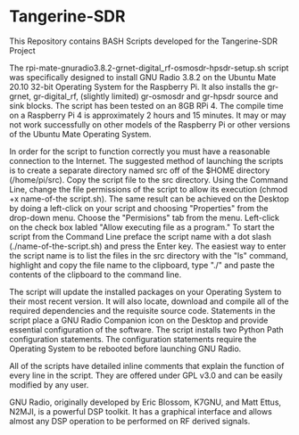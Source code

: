 # Tangerine-SDR



This Repository contains BASH Scripts developed for the Tangerine-SDR Project

The rpi-mate-gnuradio3.8.2-grnet-digital_rf-osmosdr-hpsdr-setup.sh script was specifically designed to install GNU Radio 3.8.2 on the Ubuntu Mate 20.10 32-bit Operating System for the Raspberry Pi.  It also installs the gr-grnet, gr-digital_rf, (slightly limited) gr-osmosdr and gr-hpsdr source and sink blocks. The script has been tested on an 8GB RPi 4. The compile time on a Raspberry Pi 4 is approximately 2 hours and 15 minutes. It may or may not work successfully on other models of the Raspberry Pi or other versions of the Ubuntu Mate Operating System. 

In order for the script to function correctly you must have a reasonable connection to the Internet. The suggested method of launching the scripts is to create a separate directory named src off of the $HOME directory (/home/pi/src). Copy the script file to the src directory. Using the Command Line, change the file permissions of the script to allow its execution (chmod +x name-of-the script.sh). The same result can be achieved on the Desktop by doing a left-click on your script and choosing "Properties" from the drop-down menu. Choose the  "Permisions" tab from the menu. Left-click on the check box labled "Allow executing file as a program." To start the script from the Command Line preface the script name with a dot slash (./name-of-the-script.sh) and press the Enter key. The easiest way to enter the script name is to list the files in the src directory with the "ls" command, highlight and copy the file name to the clipboard, type "./" and paste the contents of the clipboard to the command line.

The script will update the installed packages on your Operating System to their most recent version. It will also locate, download and compile all of the required dependencies and the requisite source code. Statements in the script place a GNU Radio Companion icon on the Desktop and provide essential configuration of the software. The script installs two Python Path configuration statements. The configuration statements require the Operating System to be rebooted before launching GNU Radio.

All of the scripts have detailed inline comments that explain the function of every line in the script. They are offered under GPL v3.0 and can be easily modified by any user. 

GNU Radio, originally developed by Eric Blossom, K7GNU, and Matt Ettus, N2MJI, is a powerful DSP toolkit. It has a graphical interface and allows almost any DSP operation to be performed on RF derived signals. 


